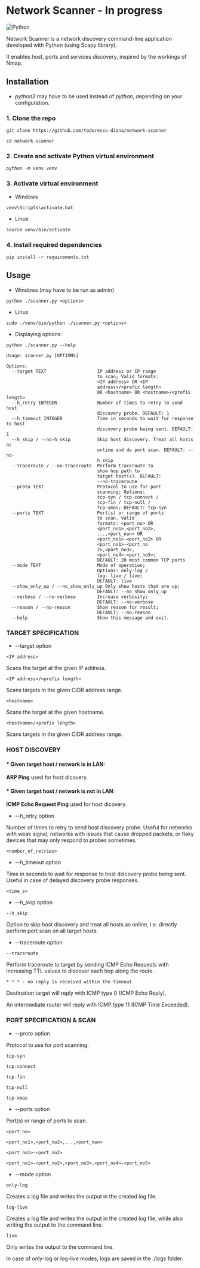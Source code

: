 # Network Scanner - In progress
![Python](https://img.shields.io/badge/python-3670A0?style=for-the-badge&logo=python&logoColor=ffdd54)

Network Scanner is a network discovery command-line application developed with Python (using Scapy library).

It enables host, ports and services discovery, inspired by the workings of Nmap.

## Installation
- _python3_ may have to be used instead of _python_, depending on your configuration.
### 1. Clone the repo
```
git clone https://github.com/todorescu-diana/network-scanner
```
```
cd network-scanner
```

### 2. Create and activate Python virtual environment
```
python -m venv venv
```

### 3. Activate virtual environment
* Windows
```
venv\Scripts\activate.bat
```
* Linux
```
source venv/bin/activate
```

### 4. Install required dependencies
```
pip install -r requirements.txt
```

## Usage
* Windows (may have to be run as admin)
```
python ./scanner.py <options>
```

* Linux
```
sudo ./venv/bin/python ./scanner.py <options>
```

* Displaying options:
```
python ./scanner.py --help
```
```
Usage: scanner.py [OPTIONS]

Options:
  --target TEXT                   IP address or IP range 
                                  to scan; Valid formats:
                                  <IP address> OR <IP 
                                  address>/<prefix length>
                                  OR <hostname> OR <hostname>/<prefix length>
  --h_retry INTEGER               Number of times to retry to send host
                                  discovery probe. DEFAULT: 1
  --h_timeout INTEGER             Time in seconds to wait for response to host
                                  discovery probe being sent. DEFAULT: 1
  --h_skip / --no-h_skip          Skip host discovery. Treat all hosts as
                                  online and do port scan. DEFAULT: --no-
                                  h_skip
  --traceroute / --no-traceroute  Perform traceroute to
                                  show hop path to
                                  target host(s). DEFAULT:
                                  --no-traceroute
  --proto TEXT                    Protocol to use for port
                                  scanning; Options:
                                  tcp-syn / tcp-connect /
                                  tcp-fin / tcp-null /
                                  tcp-xmas; DEFAULT: tcp-syn
  --ports TEXT                    Port(s) or range of ports
                                  to scan. Valid
                                  formats: <port_no> OR
                                  <port_no1>,<port_no2>,
                                  ...,<port_non> OR
                                  <port_no1>-<port_no2> OR
                                  <port_no1>-<port_no
                                  2>,<port_no3>,
                                  <port_no4>-<port_no5>;
                                  DEFAULT: 20 most common TCP ports
  --mode TEXT                     Mode of operation;
                                  Options: only-log /
                                  log- live / live;
                                  DEFAULT: live
  --show_only_up / --no_show_only_up Only show hosts that are up;
                                  DEFAULT: --no_show_only_up
  --verbose / --no-verbose        Increase verbosity;
                                  DEFAULT: --no-verbose
  --reason / --no-reason          Show reason for result;
                                  DEFAULT: --no-reason
  --help                          Show this message and exit.
```

### TARGET SPECIFICATION

* --target option
```
<IP address>
```
Scans the target at the given IP address.
```
<IP address>/<prefix length>
```
Scans targets in the given CIDR address range.
```
<hostname>
```
Scans the target at the given hostname.
```
<hostname>/<prefix length>
```
Scans targets in the given CIDR address range.

### HOST DISCOVERY
#### * Given target host / network is in LAN:
**ARP Ping** used for host dicovery.
#### * Given target host / network is not in LAN:
**ICMP Echo Request Ping** used for host dicovery.

* --h_retry option

Number of times to retry to send host discovery probe. Useful for networks with weak signal, networks with issues that cause dropped packets, or flaky devices that may only respond to probes sometimes.
```
<number_of_retries>
```

* --h_timeout option             

Time in seconds to wait for response to host discovery probe being sent. Useful in case of delayed discovery probe responses.
```
<time_s>
```

* --h_skip option
```
--h_skip
```
Option to skip host discovery and treat all hosts as online, i.e. directly perform port scan on all target hosts.

* --traceroute option
```
--traceroute
```
Perform traceroute to target by sending ICMP Echo Requests with increasing TTL values to discover each hop along the route.
```
* * * - no reply is received within the timeout
```
Destination target will reply with ICMP type 0 (ICMP Echo Reply).

An intermediate router will reply with ICMP type 11 (ICMP Time Exceeded).

### PORT SPECIFICATION & SCAN
* --proto option

Protocol to use for port scanning.
```
tcp-syn
```
```
tcp-connect
```
```
tcp-fin
```
```
tcp-null
```
```
tcp-xmas
```
* --ports option

 Port(s) or range of ports to scan.
```
<port_no>
```
```
<port_no1>,<port_no2>,...,<port_non>
```
```
<port_no1>-<port_no2>
```
```
<port_no1>-<port_no2>,<port_no3>,<port_no4>-<port_no5>
```

*  --mode option
```
only-log
```
Creates a log file and writes the output in the created log file.
```
log-live
```
Creates a log file and writes the output in the created log file, while also writing the output to the command line.
```
live
```
Only writes the output to the command line.

In case of only-log or log-live modes, logs are saved in the ./logs folder.